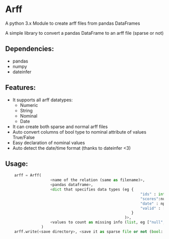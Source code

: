 # Arff
A python 3.x Module to create arff files from pandas DataFrames


A simple library to convert a pandas DataFrame to an arff file (sparse or not)

## Dependencies:
* pandas
* numpy
* dateinfer

## Features:
* It supports all arff datatypes:
  - Numeric
  - String
  - Nominal
  - Date
* It can create both sparse and normal arff files
* Auto convert columns of bool type to nominal attribute of values True/False
* Easy declaration of nominal values
* Auto detect the date/time format (thanks to dateinfer <3)

## Usage:
```python
    arff = Arff(
                    <name of the relation (same as filename)>,
                    <pandas dataframe>,
                    <dict that specifies data types (eg {
                                                            "ids" : int, 
                                                            "scores":numpy.dtype("float64"),
                                                            "date" : np.dtype("datetime64[ns]")
                                                            "valid" : [True, False]
                                                        }
                                                     )>,
                    <values to count as missing info (list, eg ["null", 0])>
                )
    arff.write(<save directory>, <save it as sparse file or not (bool: True -> sparse, False -> normal)>)
```

